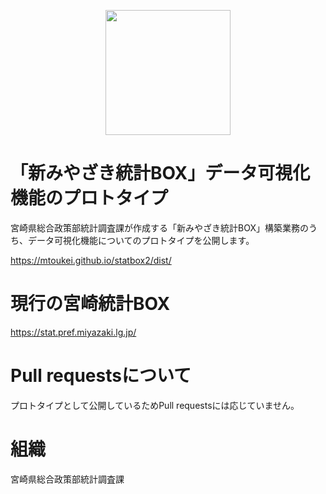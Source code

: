<p align="center"">
<a href="https://tokeichosa.github.io/statbox2/dist/" target="_blank">
  <img src="https://github.com/mtoukei/statbox2/blob/master/img/tokeibox.JPG" width=200>
</a>
</p>

# 「新みやざき統計BOX」データ可視化機能のプロトタイプ
宮崎県総合政策部統計調査課が作成する「新みやざき統計BOX」構築業務のうち、データ可視化機能についてのプロトタイプを公開します。

https://mtoukei.github.io/statbox2/dist/

# 現行の宮崎統計BOX
https://stat.pref.miyazaki.lg.jp/

# Pull requestsについて
プロトタイプとして公開しているためPull requestsには応じていません。

# 組織
宮崎県総合政策部統計調査課
